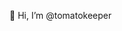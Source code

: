 👋 Hi, I’m @tomatokeeper

<!---
tomatokeeper/tomatokeeper is a ✨ special ✨ repository because its `README.md` (this file) appears on your GitHub profile.
You can click the Preview link to take a look at your changes.
--->
